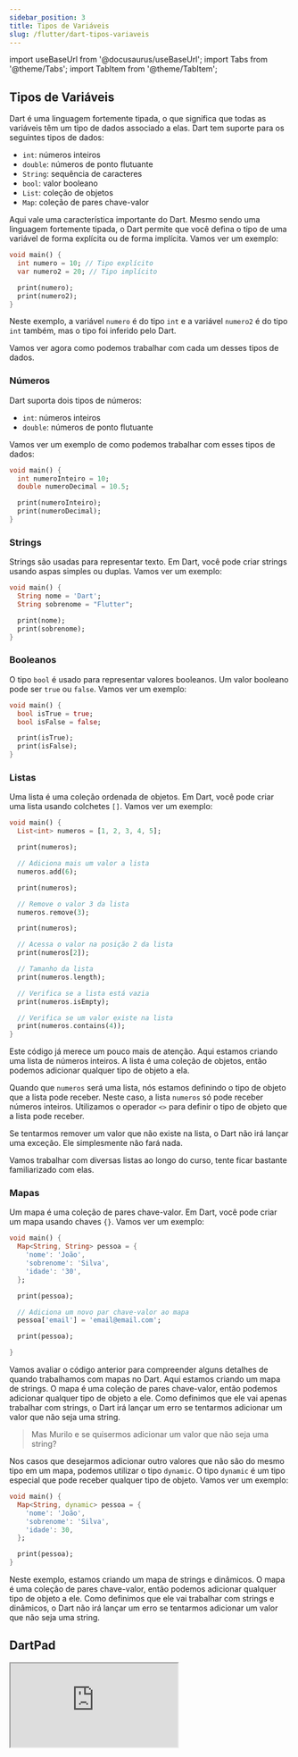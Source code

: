 ```yaml
---
sidebar_position: 3
title: Tipos de Variáveis
slug: /flutter/dart-tipos-variaveis
---
```


import useBaseUrl from '@docusaurus/useBaseUrl';
import Tabs from '@theme/Tabs';
import TabItem from '@theme/TabItem';

## Tipos de Variáveis

Dart é uma linguagem fortemente tipada, o que significa que todas as variáveis têm um tipo de dados associado a elas. Dart tem suporte para os seguintes tipos de dados:

- `int`: números inteiros
- `double`: números de ponto flutuante
- `String`: sequência de caracteres
- `bool`: valor booleano
- `List`: coleção de objetos
- `Map`: coleção de pares chave-valor

Aqui vale uma característica importante do Dart. Mesmo sendo uma linguagem fortemente tipada, o Dart permite que você defina o tipo de uma variável de forma explícita ou de forma implícita. Vamos ver um exemplo:

```dart
void main() {
  int numero = 10; // Tipo explícito
  var numero2 = 20; // Tipo implícito

  print(numero);
  print(numero2);
}
```

Neste exemplo, a variável `numero` é do tipo `int` e a variável `numero2` é do tipo `int` também, mas o tipo foi inferido pelo Dart.

Vamos ver agora como podemos trabalhar com cada um desses tipos de dados.

### Números

Dart suporta dois tipos de números:

- `int`: números inteiros
- `double`: números de ponto flutuante

Vamos ver um exemplo de como podemos trabalhar com esses tipos de dados:

```dart
void main() {
  int numeroInteiro = 10;
  double numeroDecimal = 10.5;

  print(numeroInteiro);
  print(numeroDecimal);
}
```

### Strings

Strings são usadas para representar texto. Em Dart, você pode criar strings usando aspas simples ou duplas. Vamos ver um exemplo:

```dart
void main() {
  String nome = 'Dart';
  String sobrenome = "Flutter";

  print(nome);
  print(sobrenome);
}
```

### Booleanos

O tipo `bool` é usado para representar valores booleanos. Um valor booleano pode ser `true` ou `false`. Vamos ver um exemplo:

```dart
void main() {
  bool isTrue = true;
  bool isFalse = false;

  print(isTrue);
  print(isFalse);
}
```

### Listas

Uma lista é uma coleção ordenada de objetos. Em Dart, você pode criar uma lista usando colchetes `[]`. Vamos ver um exemplo:

```dart
void main() {
  List<int> numeros = [1, 2, 3, 4, 5];

  print(numeros);

  // Adiciona mais um valor a lista
  numeros.add(6);

  print(numeros);

  // Remove o valor 3 da lista
  numeros.remove(3);

  print(numeros);

  // Acessa o valor na posição 2 da lista
  print(numeros[2]);

  // Tamanho da lista
  print(numeros.length);

  // Verifica se a lista está vazia
  print(numeros.isEmpty);

  // Verifica se um valor existe na lista
  print(numeros.contains(4));
}
```

Este código já merece um pouco mais de atenção. Aqui estamos criando uma lista de números inteiros. A lista é uma coleção de objetos, então podemos adicionar qualquer tipo de objeto a ela.

Quando que `numeros` será uma lista, nós estamos definindo o tipo de objeto que a lista pode receber. Neste caso, a lista `numeros` só pode receber números inteiros. Utilizamos o operador `<>` para definir o tipo de objeto que a lista pode receber.

Se tentarmos remover um valor que não existe na lista, o Dart não irá lançar uma exceção. Ele simplesmente não fará nada.

Vamos trabalhar com diversas listas ao longo do curso, tente ficar bastante familiarizado com elas.

### Mapas

Um mapa é uma coleção de pares chave-valor. Em Dart, você pode criar um mapa usando chaves `{}`. Vamos ver um exemplo:

```dart
void main() {
  Map<String, String> pessoa = {
    'nome': 'João',
    'sobrenome': 'Silva',
    'idade': '30',
  };

  print(pessoa);

  // Adiciona um novo par chave-valor ao mapa
  pessoa['email'] = 'email@email.com';

  print(pessoa);

}
```

Vamos avaliar o código anterior para compreender alguns detalhes de quando trabalhamos com mapas no Dart. Aqui estamos criando um mapa de strings. O mapa é uma coleção de pares chave-valor, então podemos adicionar qualquer tipo de objeto a ele. Como definimos que ele vai apenas trabalhar com strings, o Dart irá lançar um erro se tentarmos adicionar um valor que não seja uma string.

> Mas Murilo e se quisermos adicionar um valor que não seja uma string?

Nos casos que desejarmos adicionar outro valores que não são do mesmo tipo em um mapa, podemos utilizar o tipo `dynamic`. O tipo `dynamic` é um tipo especial que pode receber qualquer tipo de objeto. Vamos ver um exemplo:

```dart
void main() {
  Map<String, dynamic> pessoa = {
    'nome': 'João',
    'sobrenome': 'Silva',
    'idade': 30,
  };

  print(pessoa);
}
```

Neste exemplo, estamos criando um mapa de strings e dinâmicos. O mapa é uma coleção de pares chave-valor, então podemos adicionar qualquer tipo de objeto a ele. Como definimos que ele vai trabalhar com strings e dinâmicos, o Dart não irá lançar um erro se tentarmos adicionar um valor que não seja uma string.

## DartPad

<iframe  style={{
            display: 'block',
            margin: 'auto',
            width: '100%',
            height: '50vh',
            marginBottom: '24px'
        }}
        src="https://dartpad.dev/?id=4adb4b8ecd8d5641754c82a66cb233ea?theme=light"></iframe>

